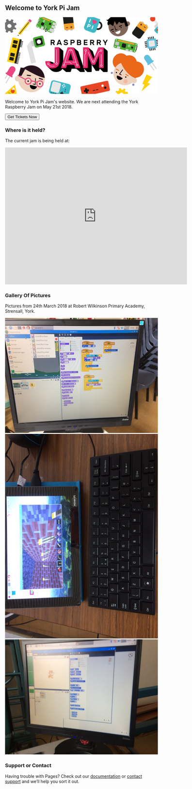 ## Welcome to York Pi Jam

<img src="EventBrite-Banner- (2160x1080px)-No-Location-1.png" alt="Banner">

Welcome to York Pi Jam's website. We are next attending the York Raspberry Jam on May 21st 2018. 
<form action="https://www.eventbrite.co.uk/e/york-raspberry-jam-tickets-44586926698?aff=es2">
    <input type="submit" value="Get Tickets Now" />
</form>

### Where is it held?

The current jam is being held at:
<iframe src="https://www.google.com/maps/embed?pb=!1m18!1m12!1m3!1d2347.762959263335!2d-1.1314846844083217!3d53.95371798011078!2m3!1f0!2f0!3f0!3m2!1i1024!2i768!4f13.1!3m3!1m2!1s0x4879312f4b6ea0ad%3A0x75c4f02e2b136e55!2sAcomb+Explore+Library!5e0!3m2!1sen!2suk!4v1525604261578" width="600" height="450" frameborder="0" style="border:0" allowfullscreen></iframe>

### Gallery Of Pictures

Pictures from 24th March 2018 at Robert Wilkinson Primary Academy, Strensall, York.

<img src="IMG_0408.jpg" alt="Scratch On The Raspberry Pi">

<img src="IMG_0414.jpg" alt="Minecraft Pi On The Raspberry Pi">

<img src="IMG_0415.jpg" alt="Scratch On The Raspberry Pi">

### Support or Contact

Having trouble with Pages? Check out our [documentation](https://help.github.com/categories/github-pages-basics/) or [contact support](https://github.com/contact) and we’ll help you sort it out.
